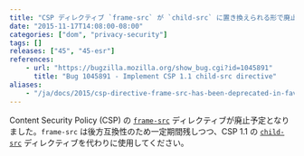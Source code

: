 ```yaml
---
title: "CSP ディレクティブ `frame-src` が `child-src` に置き換えられる形で廃止予定となりました"
date: "2015-11-17T14:08:00-08:00"
categories: ["dom", "privacy-security"]
tags: []
releases: ["45", "45-esr"]
references:
    - url: "https://bugzilla.mozilla.org/show_bug.cgi?id=1045891"
      title: "Bug 1045891 - Implement CSP 1.1 child-src directive"
aliases:
    - "/ja/docs/2015/csp-directive-frame-src-has-been-deprecated-in-favor-of-child-src/"
---
```

Content Security Policy (CSP) の [`frame-src`](https://developer.mozilla.org/docs/Web/Security/CSP/CSP_policy_directives#frame-src) ディレクティブが廃止予定となりました。`frame-src` は後方互換性のため一定期間残しつつ、CSP 1.1 の [`child-src`](https://developer.mozilla.org/docs/Web/Security/CSP/CSP_policy_directives#child-src) ディレクティブを代わりに使用してください。
